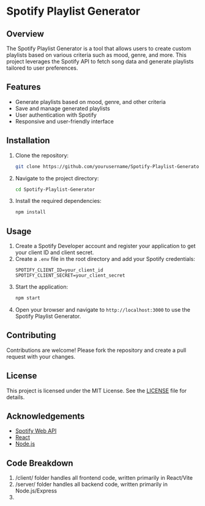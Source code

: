 # Spotify Playlist Generator

## Overview
The Spotify Playlist Generator is a tool that allows users to create custom playlists based on various criteria such as mood, genre, and more. This project leverages the Spotify API to fetch song data and generate playlists tailored to user preferences.

## Features
- Generate playlists based on mood, genre, and other criteria
- Save and manage generated playlists
- User authentication with Spotify
- Responsive and user-friendly interface

## Installation
1. Clone the repository:
    ```bash
    git clone https://github.com/yourusername/Spotify-Playlist-Generator.git
    ```
2. Navigate to the project directory:
    ```bash
    cd Spotify-Playlist-Generator
    ```
3. Install the required dependencies:
    ```bash
    npm install
    ```

## Usage
1. Create a Spotify Developer account and register your application to get your client ID and client secret.
2. Create a `.env` file in the root directory and add your Spotify credentials:
    ```
    SPOTIFY_CLIENT_ID=your_client_id
    SPOTIFY_CLIENT_SECRET=your_client_secret
    ```
3. Start the application:
    ```bash
    npm start
    ```
4. Open your browser and navigate to `http://localhost:3000` to use the Spotify Playlist Generator.

## Contributing
Contributions are welcome! Please fork the repository and create a pull request with your changes.

## License
This project is licensed under the MIT License. See the [LICENSE](LICENSE) file for details.

## Acknowledgements
- [Spotify Web API](https://developer.spotify.com/documentation/web-api/)
- [React](https://reactjs.org/)
- [Node.js](https://nodejs.org/)

## Code Breakdown

1. /client/ folder handles all frontend code, written primarily in React/Vite
2. /server/ folder handles all backend code, written primarily in Node.js/Express
3. 